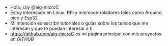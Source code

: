 - Hola, soy @aig-microC
- Estoy interesado en Linux, RPi y microcontroladores tales como Arduino, pico y Esp32
- Mi intención es escribir tutoriales o guías sobre los temas que me interesan y que te puedan interesar a ti.
- https://github.com/aig-microC es mi página principal con mis proyectos en *GITHUB*


<!---
aig-microC/aig-microC is a ✨ special ✨ repository because its `README.md` (this file) appears on your GitHub profile.
You can click the Preview link to take a look at your changes.
--->
